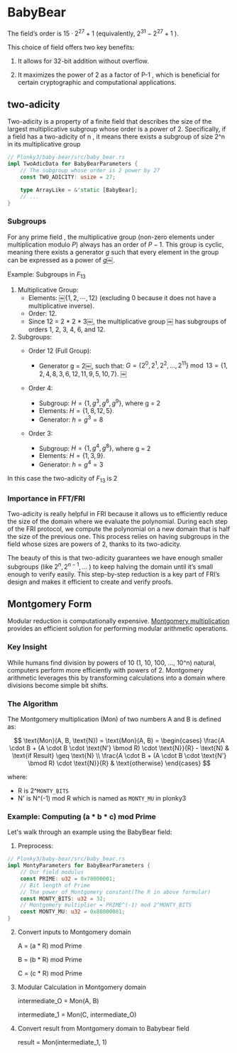 # BabyBear

The field’s order is  $15 \cdot 2^{27} + 1$ (equivalently,  $2^{31} - 2^{27} + 1$ ).

This choice of field offers two key benefits:

1.	It allows for 32-bit addition without overflow.

2.	It maximizes the power of 2 as a factor of  P-1 , which is beneficial for certain cryptographic and computational applications.

## two-adicity

Two-adicity is a property of a finite field that describes the size of the largest multiplicative subgroup whose order is a power of 2. Specifically, if a field has a two-adicity of  n , it means there exists a subgroup of size  2^n  in its multiplicative group

```rust
// Plonky3/baby-bear/src/baby_bear.rs
impl TwoAdicData for BabyBearParameters {
    // The subgroup whose order is 2 power by 27
    const TWO_ADICITY: usize = 27;

    type ArrayLike = &'static [BabyBear];
    // ...
}
```

### Subgroups

For any prime field , the multiplicative group (non-zero elements under multiplication modulo $P$) always has an order of $P - 1$. This group is cyclic, meaning there exists a generator $g$ such that every element in the group can be expressed as a power of $g$￼.

Example: Subgroups in $F_{13}$

1.	Multiplicative Group:
    - Elements: ￼$\{1, 2, \cdots, 12\}$ (excluding 0 because it does not have a multiplicative inverse).
	- Order: 12.
	- Since 12 = 2 * 2 * 3￼, the multiplicative group ￼ has subgroups of orders 1, 2, 3, 4, 6, and 12.
2.	Subgroups:
	- Order 12 (Full Group):
    	- Generator g = 2￼, such that: $G=\{2^0,2^1,2^2,...,2^{11}\}\bmod13=\{1,2,4,8,3,6,12,11,9,5,10,7\}.$
￼
	- Order 4:
    	- Subgroup: $H=\{1,g^3,g^6,g^9\},$ where g = 2
    	- Elements: $H=\{1,8,12,5\}.$
    	- Generator: $h = g^3 = 8$

  	- Order 3:
    	- Subgroup: $H=\{1,g^4,g^8\},$ where g = 2
    	- Elements: $H=\{1, 3, 9\}.$
    	- Generator: $h = g^4 = 3$

In this case the two-adicity of $F_{13}$ is 2

### Importance in FFT/FRI

Two-adicity is really helpful in FRI because it allows us to efficiently reduce the size of the domain where we evaluate the polynomial. During each step of the FRI protocol, we compute the polynomial on a new domain that is half the size of the previous one. This process relies on having subgroups in the field whose sizes are powers of 2, thanks to its two-adicity.

The beauty of this is that two-adicity guarantees we have enough smaller subgroups (like  $2^n, 2^{n-1}, \dots$ ) to keep halving the domain until it’s small enough to verify easily. This step-by-step reduction is a key part of FRI’s design and makes it efficient to create and verify proofs.

## Montgomery Form

Modular reduction is computationally expensive. [Montgomery multiplication](https://en.wikipedia.org/wiki/Montgomery_modular_multiplication) provides an efficient solution for performing modular arithmetic operations.

### Key Insight
While humans find division by powers of 10 (1, 10, 100, ..., 10^n) natural, computers perform more efficiently with powers of 2. Montgomery arithmetic leverages this by transforming calculations into a domain where divisions become simple bit shifts.

### The Algorithm
The Montgomery multiplication (Mon) of two numbers A and B is defined as:

$$
\text{Mon}(A, B, \text{N}) = \text{Mon}(A, B) =
\begin{cases}
\frac{A \cdot B + (A \cdot B \cdot \text{N'} \bmod R) \cdot \text{N}}{R} - \text{N} & \text{if Result} \geq \text{N} \\
\frac{A \cdot B + (A \cdot B \cdot \text{N'} \bmod R) \cdot \text{N}}{R} & \text{otherwise}
\end{cases}
$$

where:
- R is 2^`MONTY_BITS`
- N' is N^(-1) mod R which is named as `MONTY_MU` in plonky3

### Example: Computing (a * b * c) mod Prime

Let's walk through an example using the BabyBear field:

1. Preprocess:
```rust
// Plonky3/baby-bear/src/baby_bear.rs
impl MontyParameters for BabyBearParameters {
    // Our field modulus
    const PRIME: u32 = 0x78000001;
    // Bit length of Prime
    // The power of Montgomery constant(The R in above formular)
    const MONTY_BITS: u32 = 32;
    // Montgomery multiplier = PRIME^(-1) mod 2^MONTY_BITS
    const MONTY_MU: u32 = 0x88000001;
}
```

2. Convert inputs to Montgomery domain

    A = (a * R) mod Prime

    B = (b * R) mod Prime

    C = (c * R) mod Prime


3. Modular Calculation in Montgomery domain

    intermediate_O = Mon(A, B)

    intermediate_1 = Mon(C, intermediate_O)

4. Convert result from Montgomery domain to Babybear field

    result = Mon(intermediate_1, 1)
